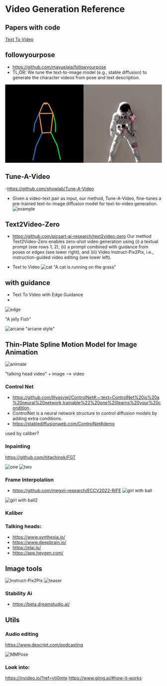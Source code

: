 # Video Generation Reference


## Papers with code

[Text To Video](https://paperswithcode.com/task/text-to-video-generation)


## followyourpose
- https://github.com/mayuelala/followyourpose
- TL;DR: We tune the text-to-image model (e.g., stable diffusion) to generate the character videos from pose and text description.

![astronout](./astronaut.gif)



## Tune-A-Video
-https://github.com/showlab/Tune-A-Video
- Given a video-text pair as input, our method, Tune-A-Video, fine-tunes a pre-trained text-to-image diffusion model for text-to-video generation.
![example](https://camo.githubusercontent.com/40b7d8416024a0b08b1766f29e8d1a90efc2deff9ed879b21cc32a7bd7498a10/68747470733a2f2f74756e6561766964656f2e6769746875622e696f2f6173736574732f7465617365722e676966)


## Text2Video-Zero

- https://github.com/picsart-ai-research/text2video-zero
Our method Text2Video-Zero enables zero-shot video generation using
(i) a textual prompt (see rows 1, 2),
(ii) a prompt combined with guidance from poses or edges (see lower right), and
(iii) Video Instruct-Pix2Pix, i.e., instruction-guided video editing (see lower left).

- Text to Video
![cat](https://github.com/Picsart-AI-Research/Text2Video-Zero/blob/main/__assets__/github/results/t2v/cat_running.gif)
"A cat is running on the grass"


## with guidance
- Text To Video with Edge Guidance
-
![edge](https://github.com/Picsart-AI-Research/Text2Video-Zero/blob/main/__assets__/github/results/edge2v/jelly_merged_with_input.gif)

"A jelly Fish"

![arcane](https://github.com/Picsart-AI-Research/Text2Video-Zero/blob/main/__assets__/github/results/canny_db/arcane_style_merged_with_input.gif)
"arcane style"

## Thin-Plate Spline Motion Model for Image Animation
![animate](https://github.com/yoyo-nb/Thin-Plate-Spline-Motion-Model/raw/main/assets/vox.gif)

"talking head video" + image --> video


### Control Net

- https://github.com/lllyasviel/ControlNet#:~:text=ControlNet%20is%20a%20neural%20network,trainable%22%20one%20learns%20your%20condition.
- ControlNet is a neural network structure to control diffusion models by adding extra conditions.
- https://stablediffusionweb.com/ControlNet#demo

used by caliber?

### Inpainting

https://github.com/hitachinsk/FGT

![one](https://github.com/hitachinsk/FGT/blob/master/materials/demo_o/bmx-bumps_o.gif)
![two](https://github.com/hitachinsk/FGT/blob/master/materials/demo_p/bbp.gif)


### Frame Interpolation
- https://github.com/megvii-research/ECCV2022-RIFE
![girl with ball](https://github.com/megvii-research/ECCV2022-RIFE/blob/main/demo/D2_slomo_clipped.gif)

![girl with ball2](https://github.com/megvii-research/ECCV2022-RIFE/blob/main/demo/D2_slomo_clipped.gif)

### Kaliber



### Talking heads:

- https://www.synthesia.io/
- https://www.deepbrain.io/
- https://elai.io/
- https://app.heygen.com/


## Image tools

![Instruct-Pix2Pix](https://www.timothybrooks.com/instruct-pix2pix/)
![teaser](https://instruct-pix2pix.timothybrooks.com/teaser.jpg)

### Stability Ai

- https://beta.dreamstudio.ai/

## Utils

### Audio editing
https://www.descript.com/podcasting

![MMPose](https://github.com/open-mmlab/mmpose)


### Look into:

https://invideo.io/?ref=yti0mte
https://www.gling.ai/#how-it-works
